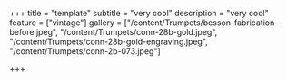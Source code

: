 +++
title = "template"
subtitle = "very cool"
description = "very cool"
feature = ["vintage"]
gallery = ["/content/Trumpets/besson-fabrication-before.jpeg", "/content/Trumpets/conn-28b-gold.jpeg", "/content/Trumpets/conn-28b-gold-engraving.jpeg", "/content/Trumpets/conn-2b-073.jpeg"]

+++
